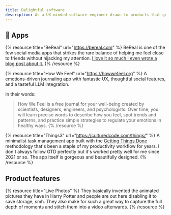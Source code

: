 ```yaml
---
title: Delightful software
description: As a UX-minded software engineer drawn to products that genuinely enhance everyday life, these are some of the products that inspire me most.
---
```


## 📱 Apps

{% resource title="BeReal" url="https://bereal.com" %}
BeReal is one of the few social media apps that strikes the rare balance of helping me feel close to friends without hijacking my attention. [I love it so much I even wrote a blog post about it.](https://emlog.substack.com/p/bereal)
{% /resource %}

{% resource title="How We Feel" url="https://howwefeel.org" %}
A emotions-driven journaling app with fantastic UX, thoughtful social features, and a tasteful LLM integration.

In their words:
> How We Feel is a free journal for your well-being created by scientists, designers, engineers, and psychologists. Over time, you will learn precise words to describe how you feel, spot trends and patterns, and practice simple strategies to regulate your emotions in healthy ways.
{% /resource %}

{% resource title="Things3" url="https://culturedcode.com/things/" %}
A minimalist task management app built with the [Getting Things Done](https://gettingthingsdone.com/) methodology that's been a staple of my productivity workflow for years. I don't always follow GTD perfectly but it's worked pretty well for me since 2021 or so. The app itself is gorgeous and beautifully designed. 
{% /resource %}

## Product features

{% resource title="Live Photos" %}
They basically invented the animated pictures they have in Harry Potter and people are out here disabling it to save storage, smh. They also make for such a great way to capture the full depth of moments and stitch them into a video afterwards.
{% /resource %}

